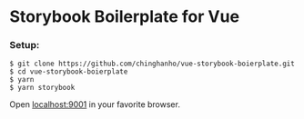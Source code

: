 # Storybook Boilerplate for Vue

### Setup:

```
$ git clone https://github.com/chinghanho/vue-storybook-boierplate.git
$ cd vue-storybook-boierplate
$ yarn
$ yarn storybook
```

Open [localhost:9001](http://localhost:9001) in your favorite browser.
